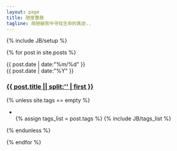 ```yaml
---
layout: page
title: 陋室蔷薇
tagline: 简陋破败中寻找生命的真迹..
---
```

{% include JB/setup %}

{% for post in site.posts %}
<div class = "card">
		<div  class = "date_label">
			<div class="day_month">
      			{{ post.date | date:"%m/%d" }}
      			</div>
      			<div class="year">
      			{{ post.date | date:"%Y" }}
      			</div>
      		</div> 
		<h3><a class="fa fa-link" href="{{ BASE_PATH }}{{ post.url }}">{{ post.title || split:'<!--break-->' | first }}</a></h3> 
	<div class = "read_more">
         {% unless site.tags == empty %}
    		<ul class="tag_box inline ">
     			<li><i class="icon-tags"></i></li>
      			{% assign tags_list = post.tags %}
      			{% include JB/tags_list %}                                                                                                                                        
    		</ul>
  		{% endunless %} 
	</div>
	
</div>

{% endfor %}

